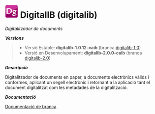 # ![Logo](https://github.com/GovernIB/maven/blob/binaris/digitalib/logo.png)  DigitalIB (digitalib)
 *Digitalitzador de documents*
 
 ***Versions***

> - Versió Estable: __digitalib-1.0.12-caib__ (branca [digitalib-1.0](../../tree/digitalib-1.0))
> - Versió en Desenvolupament: __digitalib-2.0.0-caib__ (branca [digitalib-2.0](../../tree/digitalib-2.0))


***Descripció***

Digitalitzador de documents en paper, a documents electrònics vàlids i conformes, aplicant un segell electrònic i retornant a la aplicació tant el document digitalitzat com les metadades de la digitalització.

***Documentació***

[Documentació de branca](../../tree/digitalib-1.0/README.md#documentaci%C3%B3)
